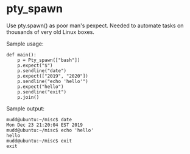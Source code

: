 # pty_spawn
Use pty.spawn() as poor man's pexpect. Needed to automate tasks on thousands of very old Linux boxes.


Sample usage:

```
def main():
    p = Pty_spawn(["bash"])
    p.expect("$")
    p.sendline("date")
    p.expect(["2019", "2020"])
    p.sendline("echo 'hello'")
    p.expect("hello")
    p.sendline("exit")
    p.join()
```

Sample output:

```
mudd@ubuntu:~/misc$ date
Mon Dec 23 21:20:04 EST 2019
mudd@ubuntu:~/misc$ echo 'hello'
hello
mudd@ubuntu:~/misc$ exit
exit
```
